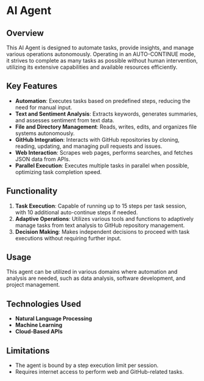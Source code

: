 # AI Agent

## Overview

This AI Agent is designed to automate tasks, provide insights, and manage various operations autonomously. Operating in an AUTO-CONTINUE mode, it strives to complete as many tasks as possible without human intervention, utilizing its extensive capabilities and available resources efficiently.

## Key Features

- **Automation**: Executes tasks based on predefined steps, reducing the need for manual input.
- **Text and Sentiment Analysis**: Extracts keywords, generates summaries, and assesses sentiment from text data.
- **File and Directory Management**: Reads, writes, edits, and organizes file systems autonomously.
- **GitHub Integration**: Interacts with GitHub repositories by cloning, reading, updating, and managing pull requests and issues.
- **Web Interaction**: Scrapes web pages, performs searches, and fetches JSON data from APIs.
- **Parallel Execution**: Executes multiple tasks in parallel when possible, optimizing task completion speed.

## Functionality

1. **Task Execution**: Capable of running up to 15 steps per task session, with 10 additional auto-continue steps if needed.
2. **Adaptive Operations**: Utilizes various tools and functions to adaptively manage tasks from text analysis to GitHub repository management.
3. **Decision Making**: Makes independent decisions to proceed with task executions without requiring further input.

## Usage

This agent can be utilized in various domains where automation and analysis are needed, such as data analysis, software development, and project management.

## Technologies Used

- **Natural Language Processing**
- **Machine Learning**
- **Cloud-Based APIs**

## Limitations

- The agent is bound by a step execution limit per session.
- Requires internet access to perform web and GitHub-related tasks.